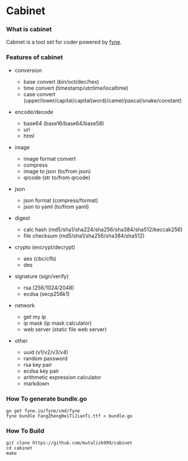 # Cabinet


### What is cabinet
Cabinet is a tool set for coder powered by [fyne](https://github.com/fyne-io/fyne).

### Features of cabinet
* conversion
    - base convert (bin/oct/dec/hex)
    - time convert (timestamp/utctime/localtime)
    - case convert (upper/lower/capital/capital(word)/camel/pascal/snake/constant)

* encode/decode
    - base64 (base16/base64/base58)
    - url
    - html

* image
    - image format convert
    - compress
    - image to json (to/from json)
    - qrcode (str to/from qrcode)

* json
    - json format (compress/format)
    - json to yaml (to/from yaml)

* digest
    - calc hash (md5/sha1/sha224/sha256/sha384/sha512/keccak256)
    - file checksum (md5/sha1/sha256/sha384/sha512)
    
* crypto (encrypt/decrypt)
    - aes (cbc/cfb)
    - des

* signature (sign/verify)
    - rsa (256/1024/2048)
    - ecdsa (secp256k1)

* network
    - get my ip
    - ip mask (ip mask calculator)
    - web server (static file web server)

* other
    - uuid (v1/v2/v3/v4)
    - random password
    - rsa key pair
    - ecdsa key pair
    - arithmetic expression calculator
    - markdown


### How To generate bundle.go
```
go get fyne.io/fyne/cmd/fyne
fyne bundle FangZhengHeiTiJianTi.ttf > bundle.go
```

 
### How To Build
```
git clone https://github.com/mutalisk999/cabinet
cd cabinet
make
```